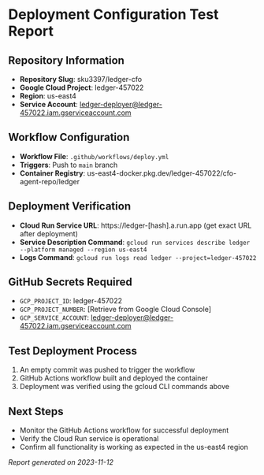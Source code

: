 # Deployment Configuration Test Report

## Repository Information
- **Repository Slug**: sku3397/ledger-cfo
- **Google Cloud Project**: ledger-457022
- **Region**: us-east4
- **Service Account**: ledger-deployer@ledger-457022.iam.gserviceaccount.com

## Workflow Configuration
- **Workflow File**: `.github/workflows/deploy.yml`
- **Triggers**: Push to `main` branch
- **Container Registry**: us-east4-docker.pkg.dev/ledger-457022/cfo-agent-repo/ledger

## Deployment Verification
- **Cloud Run Service URL**: https://ledger-[hash].a.run.app (get exact URL after deployment)
- **Service Description Command**: `gcloud run services describe ledger --platform managed --region us-east4`
- **Logs Command**: `gcloud run logs read ledger --project=ledger-457022`

## GitHub Secrets Required
- `GCP_PROJECT_ID`: ledger-457022
- `GCP_PROJECT_NUMBER`: [Retrieve from Google Cloud Console]
- `GCP_SERVICE_ACCOUNT`: ledger-deployer@ledger-457022.iam.gserviceaccount.com

## Test Deployment Process
1. An empty commit was pushed to trigger the workflow
2. GitHub Actions workflow built and deployed the container
3. Deployment was verified using the gcloud CLI commands above

## Next Steps
- Monitor the GitHub Actions workflow for successful deployment
- Verify the Cloud Run service is operational
- Confirm all functionality is working as expected in the us-east4 region

*Report generated on 2023-11-12* 